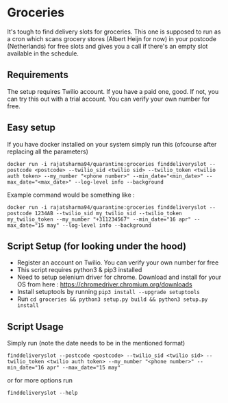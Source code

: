 # Groceries

It's tough to find delivery slots for groceries. This one is supposed to run as a cron which scans grocery stores (Albert Heijn for now) in your postcode (Netherlands) for free slots and gives you a call if there's an empty slot available in the schedule.


## Requirements

The setup requires Twilio account. If you have a paid one, good. If not, you can try this out with a trial account. You can verify your own number for free.

## Easy setup 

If you have docker installed on your system simply run this (ofcourse after replacing all the parameters)

```
docker run -i rajatsharma94/quarantine:groceries finddeliveryslot --postcode <postcode> --twilio_sid <twilio sid> --twilio_token <twilio auth token> --my_number "<phone number>" --min_date="<min_date>" --max_date="<max_date>" --log-level info --background
```

Example command would be something like : 

```
docker run -i rajatsharma94/quarantine:groceries finddeliveryslot --postcode 1234AB --twilio_sid my_twilio_sid --twilio_token my_twilio_token --my_number "+311234567" --min_date="16 apr" --max_date="15 may" --log-level info --background
```

## Script Setup (for looking under the hood)

- Register an account on Twilio. You can verify your own number for free
- This script requires python3 & pip3 installed
- Need to setup selenium driver for chrome. Download and install for your OS from here : https://chromedriver.chromium.org/downloads
- Install setuptools by running `pip3 install --upgrade setuptools`
- Run `cd groceries && python3 setup.py build && python3 setup.py install`

## Script Usage

Simply run (note the date needs to be in the mentioned format)

`finddeliveryslot --postcode <postcode> --twilio_sid <twilio sid> --twilio_token <twilio auth token> --my_number "<phone number>" --min_date="16 apr" --max_date="15 may"`

or for more options run 

`finddeliveryslot --help`
